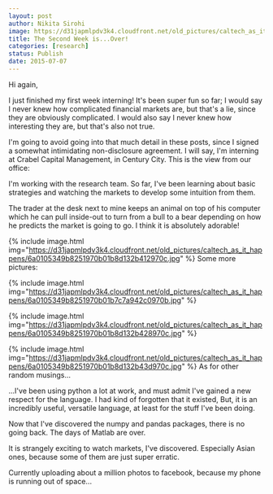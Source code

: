 ```yaml
---
layout: post
author: Nikita Sirohi
image: https://d31japmlpdv3k4.cloudfront.net/old_pictures/caltech_as_it_happens/6a0105349b8251970b01bb08485d26970d.jpg
title: The Second Week is...Over! 
categories: [research]
status: Publish
date: 2015-07-07
---
```



Hi again,

I just finished my first week interning! It's been super fun so far; I would say I never knew how complicated financial markets are, but that's a lie, since they are obviously complicated. I would also say I never knew how interesting they are, but that's also not true.

I'm going to avoid going into that much detail in these posts, since I signed a somewhat intimidating non-disclosure agreement. I will say, I'm interning at Crabel Capital Management, in Century City. This is the view from our office:

I'm working with the research team. So far, I've been learning about basic strategies and watching the markets to develop some intuition from them.

The trader at the desk next to mine keeps an animal on top of his computer which he can pull inside-out to turn from a bull to a bear depending on how he predicts the market is going to go. I think it is absolutely adorable!

{% include image.html img="https://d31japmlpdv3k4.cloudfront.net/old_pictures/caltech_as_it_happens/6a0105349b8251970b01b8d132b412970c.jpg" %}
Some more pictures:


{% include image.html img="https://d31japmlpdv3k4.cloudfront.net/old_pictures/caltech_as_it_happens/6a0105349b8251970b01b7c7a942c0970b.jpg" %}


{% include image.html img="https://d31japmlpdv3k4.cloudfront.net/old_pictures/caltech_as_it_happens/6a0105349b8251970b01b8d132b428970c.jpg" %}


{% include image.html img="https://d31japmlpdv3k4.cloudfront.net/old_pictures/caltech_as_it_happens/6a0105349b8251970b01b8d132b43d970c.jpg" %}
As for other random musings...

...I've been using python a lot at work, and must admit I've gained a new respect for the language. I had kind of forgotten that it existed, But, it is an incredibly useful, versatile language, at least for the stuff I've been doing.

Now that I've discovered the numpy and pandas packages, there is no going back. The days of Matlab are over.

It is strangely exciting to watch markets, I've discovered. Especially Asian ones, because some of them are just super erratic.

Currently uploading about a million photos to facebook, because my phone is running out of space...

